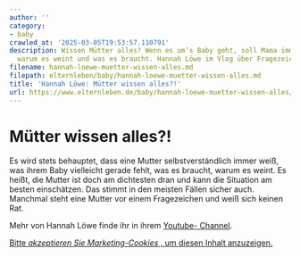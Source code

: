 ```yaml
---
author: ''
category:
- baby
crawled_at: '2025-03-05T19:53:57.110791'
description: Wissen Mütter alles? Wenn es um’s Baby geht, soll Mama immer wissen,
  warum es weint und was es braucht. Hannah Löwe im Vlog über Fragezeichen von Müttern.
filename: hannah-loewe-muetter-wissen-alles.md
filepath: elternleben/baby/hannah-loewe-muetter-wissen-alles.md
title: 'Hannah Löwe: Mütter wissen alles?!'
url: https://www.elternleben.de/baby/hannah-loewe-muetter-wissen-alles/
---
```


#  Mütter wissen alles?!

Es wird stets behauptet, dass eine Mutter selbstverständlich immer weiß, was
ihrem Baby vielleicht gerade fehlt, was es braucht, warum es weint. Es heißt,
die Mutter ist doch am dichtesten dran und kann die Situation am besten
einschätzen. Das stimmt in den meisten Fällen sicher auch. Manchmal steht eine
Mutter vor einem Fragezeichen und weiß sich keinen Rat.

Mehr von Hannah Löwe finde ihr in ihrem [Youtube-
Channel](https://www.youtube.com/channel/UC-150_R5aEyxKB96PWqACHA).

[ 
](javascript:Cookiebot.renew\(\))

[Bitte _akzeptieren Sie Marketing-Cookies_ , um diesen Inhalt
anzuzeigen.](javascript:Cookiebot.renew\(\))

